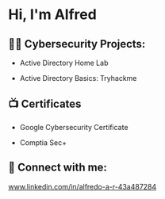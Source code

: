 <h1>Hi, I'm Alfred

<h2>👨‍💻 Cybersecurity Projects:</h2>

- Active Directory Home Lab

- Active Directory Basics: Tryhackme

<h2>📺 Certificates </h2>

- Google Cybersecurity Certificate

- Comptia Sec+

<h2> 🤳 Connect with me:</h2> 

www.linkedin.com/in/alfredo-a-r-43a487284

<!--
**joshmadakor1/joshmadakor1** is a ✨ _special_ ✨ repository because its `README.md` (this file) appears on your GitHub profile.

Here are some ideas to get you started:

- 🔭 I’m currently working on ...
- 🌱 I’m currently learning ...
- 👯 I’m looking to collaborate on ...
- 🤔 I’m looking for help with ...
- 💬 Ask me about ...
- 📫 How to reach me: ...
- 😄 Pronouns: ...
- ⚡ Fun fact: ...
-->

